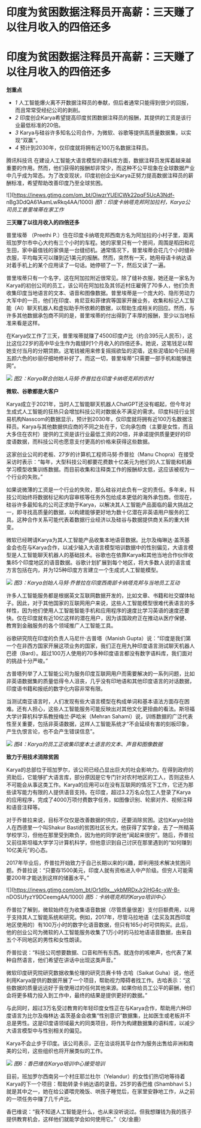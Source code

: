 # 印度为贫困数据注释员开高薪：三天赚了以往月收入的四倍还多

# 印度为贫困数据注释员开高薪：三天赚了以往月收入的四倍还多

**划重点**

  * _1_ 人工智能爆火离不开数据注释员的奉献，但后者通常只能得到很少的回报，而且常常受经纪公司的剥削。
  * _2_ 印度创企Karya希望提高印度贫困数据注释员的报酬，其提供的工资是该行业最低标准的20倍。
  * _3_ Karya与硅谷许多知名公司合作，为微软、谷歌等提供高质量数据集，以实现“双赢”。
  * _4_ 预计到2030年，仅印度就将拥有近100万名数据注释员。

腾讯科技讯
在建设人工智能大语言模型的语料库方面，数据注释员发挥着越来越重要的作用。然而，他们获得的报酬却非常少，而这种不公平现象在全球数据产业中几乎成为常态。为了改变现状，印度初创企业Karya正努力提高数据注释员的薪酬标准，希望帮助改善印度乃至全球贫困。

![](https://inews.gtimg.com/om_bt/OiwzrYUEICWk22pqF5UcA3Ndf-
nBg3DdQA61AamLwRkq4AA/1000) _图1：印度卡纳塔克邦阿加拉村，Karya公司员工普里埃蒂在家工作_

**三天赚了以往月收入的四倍还多**

普里埃蒂 （Preethi
P.）住在印度卡纳塔克邦西南方名为阿加拉的小村子里，距离班加罗尔市中心大约有三个小时的车程。她的家里只有一个房间，周围是稻田和花生田，家中最值钱的家俱是一台缝纫机。通常情况下，普里埃蒂会花几个小时缝补衣服，平均每天可以赚到近1美元的报酬。然而，突然有一天，她用母语卡纳达语对着手机上的某个应用读了一句话。她停顿了一下，然后又读了一遍。

普里埃蒂只有一个名字，这在阿加拉附近很常见。除了缝补衣服，她还是一家名为Karya的初创公司的员工，该公司在阿加拉及其邻近村庄雇佣了70多人，他们负责收集印度当地语言的文本、语音和图像数据。普里埃蒂是一个庞大的、隐形劳动力大军中的一员，他们在印度、肯尼亚和菲律宾等国家开展业务，收集和标记人工智能（AI）聊天机器人和虚拟助手所依赖的数据，以帮助生成相关的回应。然而，与许多其他数据承包商不同的是，普里埃蒂的付出得到了丰厚的报酬，至少以当地标准来看是这样。

在Karya仅工作了三天，普里埃蒂就赚了4500印度卢比（约合395元人民币），这比这位22岁的高中毕业生作为裁缝时1个月收入的四倍还多。她说，这笔钱足以帮她支付当月的分期贷款。这笔钱被用来修复摇摇欲坠的泥墙，这些泥墙如今已经用五颜六色的纱丽仔细地修补好了。而这一切，普里埃蒂“只需要一部手机和能够连网”。

![](https://inews.gtimg.com/om_bt/OPT8iHLr5u3UYvqQesyDgMt5QUmTOqzPl8Zx5qhAtRuwMAA/1000)
_图2：Karya联合创始人马努·乔普拉在印度卡纳塔克邦的农村_

**微软、谷歌都是大客户**

Karya成立于2021年，当时人工智能聊天机器人ChatGPT还没有崛起，但今年对生成式人工智能的狂热只会增加科技公司对数据永不满足的需求。印度科技行业贸易机构Nasscom的数据显示，预计到2030年，仅印度就将拥有近100万名数据注释员。Karya与其他数据供应商的不同之处在于，它向承包商（主要是女性，而且大多住在农村）提供的工资是该行业最低工资的20倍，并承诺提供质量更好的印度语数据，而科技公司也愿意支付更高的价格来获得这些数据。

这家创业公司的老板、27岁的计算机工程师马努·乔普拉（Manu
Chopra）在接受采访时表示：“每年，大型科技公司都要花费数十亿美元为他们的人工智能和机器学习模型收集训练数据。而目前收集和注释类工作的报酬却太低，这应该被视为一个行业的失败。”

如果说微薄的工资是一个行业的失败，那么硅谷对此负有一定的责任。多年来，科技公司始终将数据标记和内容审核等任务外包给成本更低的海外承包商。但现在，硅谷许多最知名的公司正求助于Karya，以解决其人工智能产品面临的最大挑战之一，即寻找高质量的数据，以构建能够更好地为数十亿潜在非英语用户服务的工具。这种合作关系可能代表着数据行业经济以及硅谷与数据提供商关系的重大转变。

微软已经聘请Karya为其人工智能产品收集本地语音数据。比尔及梅琳达·盖茨基金会也在与Karya合作，以减少输入大语言模型培训数据中的性别偏见，大语言模型是人工智能聊天机器人的基础技术。谷歌也在依靠Karya和其他当地合作伙伴收集85个印度地区的语音数据。谷歌计划扩展到每个地区，将大多数人说的语言或方言包括在内，并为125种印度方言建立一个生成式人工智能模型。

![](https://inews.gtimg.com/om_bt/OVZEDAhXz-44w_ztrQCqUzAxgnbB_jY3jS0UNk_DHkV6wAA/1000)
_图3：Karya创始人马努·乔普拉在印度西南部卡纳塔克邦与当地员工互动_

许多人工智能服务都是根据英文互联网数据开发的，比如文章、书籍和社交媒体帖子。因此，对于其他国家的互联网用户来说，这些人工智能模型很难代表语言的多样性，因为他们使用人工智能智能手机和应用程序的速度比学习英语的速度还要快。仅在印度就有近10亿这样的潜在用户，因为该国政府正在推动从医疗保健、教育到金融服务的各个领域推广人工智能工具。

谷歌研究院在印度的负责人马尼什·古普塔（Manish
Gupta）说：“印度是我们第一个在非西方国家开展这项业务的国家，我们正在用九种印度语言测试聊天机器人巴德（Bard）。超过100万人使用的70多种印度语言都没有数字语料库，我们面对的挑战十分严峻。”

古普塔列举了人工智能公司为服务印度互联网用户而需要解决的一系列问题，比如非英语数据集的质量低得令人沮丧，几乎没有印地语和其他印度语言的对话数据，印度语书籍和报纸的数字化内容非常有限。

当测试南亚语言时，人们发现有些大语言模型在构成单词和基本语法方面存在困难。还有人担心，这些人工智能服务可能反映出对其他文化更扭曲的看法。斯坦福大学计算机科学系教授梅兰·萨哈米（Mehran
Sahami）说，训练数据的广泛代表性至关重要，包括非英语数据，这样人工智能系统才“不会延续有害的刻板印象，产生仇恨言论，也不会产生错误信息”。

![](https://inews.gtimg.com/om_bt/OCUqqBWJsI7_q_EeJ9OZjPijmsuuESF09Knq9Yjx01t5wAA/1000)
_图4：Karya的员工正收集印度本土语言的文本、声音和图像数据_

**致力于用技术消除贫困**

Karya的总部位于班加罗尔，该公司已经凸显出巨大的社会影响力。在得到政府的资助后，它能够扩大语言库，部分原因是它专门针对农村地区的工人，否则这些人不可能会从事这类工作。Karya的应用可以在没有互联网的情况下工作，它还为那些读写能力有限的人提供语音支持。在印度，超过3.2万名众包工人登录了Karya的应用程序，完成了4000万项付费数字任务，如图像识别、轮廓对齐、视频注释和语音注释等。

对于乔普拉来说，目标不仅仅是改善数据的供应，还要消除贫困。这位Karya创始人在西德里一个叫Shakur
Basti的贫困社区长大。他获得了奖学金，去了一所精英学校学习，但他在那里受到欺负，因为他的同学说他“闻起来很穷”。随后，乔普拉又前往斯坦福大学学习计算机科学，但他意识到自己讨厌在那里遇到的“如何赚到10亿美元”的心态。

2017年毕业后，乔普拉开始致力于自己长期以来的兴趣，即利用技术解决贫困问题。乔普拉说：“只要存1500美元，印度人就有资格进入中产阶级。但穷人可能需要200年才能达到这样的储蓄水平。”

![](https://inews.gtimg.com/om_bt/Or1d9x__vkbMRDxJr2jHG4c-xW-B-
nDOSUfyzY9DCeemgAA/1000) _图5：卡纳塔克邦的Karya培训中心_

乔普拉了解到，微软始终在为收集语音数据（尽管质量很差）支付巨额费用，以用于支持其人工智能系统和研究。例如，2017年，尽管马拉地语（孟买及其西印度地区使用的）有100万小时的数字化语音数据，但只有165小时可供购买。此后，他的创业公司为微软的人工智能服务收集了1万小时的马拉地语语音数据，由来自五个不同地区的男性和女性朗读。

乔普拉说：“科技公司想要数据、口音和所有东西。就连你的咳嗽声，也代表了某种自然语言，他们希望在讲话中出现这类声音。”

微软印度研究院研究数据收集伦理的研究员赛卡特·古哈（Saikat
Guha）说，他还利用Karya提供的数据开展了一个项目，帮助视力障碍者找工作。古哈表示：“这些数据的质量远远好于我使用过的任何其他来源。如果你给员工公平的薪酬，他们会将更多精力投入到工作中，最终的结果是提供更好的数据。”

与此同时，超过3万名受过教育的年轻印度女性正在与Karya合作，帮助用六种印度语言为比尔及梅林达·盖茨基金会收集“性别意识”数据集，比如医生或老板并不总是男性。这是印度语领域最大的同类项目，将作为构建数据集的语料库，以减少大语言模型中与性别相关的偏见。

Karya不会止步于印度。该公司表示，正在洽谈将其平台作为服务出售给非洲和南美的公司，这些组织也将开展类似的工作。

![](https://inews.gtimg.com/om_bt/OJPBQ8JSnjF3HUta4ajRnyJNmMEbiudux1lSJK3MimV9oAA/1000)
_图6：香巴维在Karya培训中心接受培训_

目前，班加罗尔西南另一个村庄耶兰杜尔（Yelandur）的女性们热切地等待着Karya的下一个项目：帮助转录卡纳达语的录音。25岁的香巴维
(Shambhavi S.)就是其中之一，她在给公婆喂完晚饭、哄孩子睡觉后，在家里安静地工作，从之前的一项任务中赚了几千卢比。

香巴维说：“我不知道人工智能是什么，也从来没听说过。但我想赚钱为我的孩子提供教育机会，这样他们就能学会如何使用它。”（文/金鹿）

